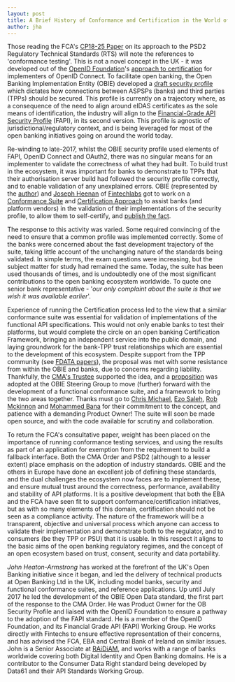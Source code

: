 ```yaml
---
layout: post
title: A Brief History of Conformance and Certification in the World of Open Banking / PSD2
author: jha
---
```


Those reading the FCA's [CP18-25 Paper](https://www.fca.org.uk/publication/consultation/cp18-25.pdf) on its approach to the PSD2 Regulatory Technical Standards (RTS) will note the references to 'conformance testing'. This is not a novel concept in the UK - it was developed out of the [OpenID Foundation](https://openid.net/foundation/)'s [approach to certification](https://openid.net/certification/) for implementers of OpenID Connect. To facilitate open banking, the Open Banking Implementation Entity (OBIE) developed a [draft security profile](https://bitbucket.org/openid/obuk/src/f7d1f6eb7b06658e890e9a1ee18965821f375911/uk-openbanking-security-profile.md?at=master&fileviewer=file-view-default) which dictates how connections between ASPSPs (banks) and third parties (TPPs) should be secured. This profile is currently on a trajectory where, as a consequence of the need to align around eIDAS certificates as the sole means of identification, the industry will align to the [Financial-Grade API Security Profile](https://bitbucket.org/openid/fapi/src) (FAPI), in its second version. This profile is agnostic of jurisdictional/regulatory context, and is being leveraged for most of the open banking initiatives going on around the world today.

Re-winding to late-2017, whilst the OBIE security profile used elements of FAPI, OpenID Connect and OAuth2, there was no singular means for an implementer to validate the correctness of what they had built. To build trust in the ecosystem, it was important for banks to demonstrate to TPPs that their authorisation server build had followed the security profile correctly, and to enable validation of any unexplained errors. OBIE (represented by the [author](https://www.linkedin.com/in/johnheatonarmstrong/)) and [Joseph Heenan](https://www.linkedin.com/in/josephheenan/) of [Fintechlabs](http://fintechlabs.in) got to work on a [Conformance Suite](https://openbanking.atlassian.net/wiki/spaces/DZ/pages/23856067/OB+OIDC+Conformance+Suite) and [Certification Approach](https://openbanking.atlassian.net/wiki/spaces/DZ/pages/117440540/Conformance+Certification+Process) to assist banks (and platform vendors) in the validation of their implementations of the security profile, to allow them to self-certify, and [publish the fact](https://openbanking.atlassian.net/wiki/spaces/DZ/pages/126321042/Open+Banking+Security+Profile+Conformance).

The response to this activity was varied. Some required convincing of the need to ensure that a common profile was implemented correctly. Some of the banks were concerned about the fast development trajectory of the suite, taking little account of the unchanging nature of the standards being validated. In simple terms, the exam questions were increasing, but the subject matter for study had remained the same. Today, the suite has been used thousands of times, and is undoubtedly one of the most significant contributions to the open banking ecosystem worldwide. To quote one senior bank representative - '_our only complaint about the suite is that we wish it was available earlier_'.

Experience of running the Certification process led to the view that a similar conformance suite was essential for validation of implementations of the functional API specifications. This would not only enable banks to test their platforms, but would complete the circle on an open banking Certification Framework, bringing an independent service into the public domain, and laying groundwork for the bank-TPP trust relationships which are essential to the development of this ecosystem. Despite support from the TPP community (see [FDATA papers](https://fdata.org.uk/fdata-papers/)), the proposal was met with some resistance from within the OBIE and banks, due to concerns regarding liability. Thankfully, the [CMA's Trustee](https://www.linkedin.com/in/imran-gulamhuseinwala-b673701/) supported the idea, and a [proposition](https://openbanking.atlassian.net/wiki/spaces/WOR/pages/243171545/Proposition+-+Conformance+and+Certification) was adopted at the OBIE Steering Group to move (further) forward with the development of a functional conformance suite, and a framework to bring the two areas together. Thanks must go to [Chris Michael](https://www.linkedin.com/in/cjemichael/), [Ezo Saleh](https://www.linkedin.com/in/ezosaleh/), [Rob Mckinnon](https://www.linkedin.com/in/rob-mckinnon-7a96601/) and [Mohammed Bana](https://www.linkedin.com/in/mbana/) for their commitment to the concept, and patience with a demanding Product Owner! The suite will soon be made open source, and with the code available for scrutiny and collaboration.

To return the FCA's consultative paper, weight has been placed on the importance of running conformance testing services, and using the results as part of an application for exemption from the requirement to build a fallback interface. Both the CMA Order and PSD2 (although to a lesser extent) place emphasis on the adoption of industry standards. OBIE and the others in Europe have done an excellent job of defining these standards, and the dual challenges the ecosystem now faces are to implement these, and ensure mutual trust around the correctness, performance, availability and stability of API platforms. It is a positive development that both the EBA and the FCA have seen fit to support conformance/certification initiatives, but as with so many elements of this domain, certification should not be seen as a compliance activity. The nature of the framework will be a transparent, objective and universal process which anyone can access to validate their implementation and demonstrate both to the regulator, and to consumers (be they TPP or PSU) that it is usable. In this respect it aligns to the basic aims of the open banking regulatory regimes, and the concept of an open ecosystem based on trust, consent, security and data portability.

*John Heaton-Armstrong* has worked at the forefront of the UK's Open Banking initiative since it began, and led the delivery of technical products at Open Banking Ltd in the UK, including model banks, security and functional conformance suites, and reference applications. Up until July 2017 he led the development of the OBIE Open Data standard, the first part of the response to the CMA Order. He was Product Owner for the OB Security Profile and liaised with the OpenID Foundation to ensure a pathway to the adoption of the FAPI standard. He is a member of the OpenID Foundation, and its Financial Grade API (FAPI) Working Group. He works directly with Fintechs to ensure effective representation of their concerns, and has advised the FCA, EBA and Central Bank of Ireland on similar issues. John is a Senior Associate at [RAiDiAM](https://www.raidiam.com), and works with a range of banks worldwide covering both Digital Identity and Open Banking domains. He is a contributor to the Consumer Data Right standard being developed by Data61 and their API Standards Working Group.

